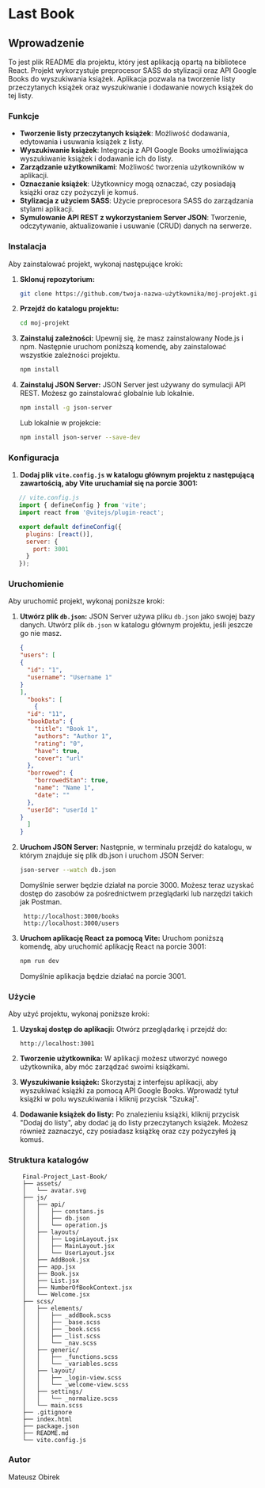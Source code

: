 # Last Book

## Wprowadzenie

To jest plik README dla projektu, który jest aplikacją opartą na bibliotece React. Projekt wykorzystuje preprocesor SASS do stylizacji oraz API Google Books do wyszukiwania książek. Aplikacja pozwala na tworzenie listy przeczytanych książek oraz wyszukiwanie i dodawanie nowych książek do tej listy.

### Funkcje

- **Tworzenie listy przeczytanych książek**: Możliwość dodawania, edytowania i usuwania książek z listy.
- **Wyszukiwanie książek**: Integracja z API Google Books umożliwiająca wyszukiwanie książek i dodawanie ich do listy.
- **Zarządzanie użytkownikami**: Możliwość tworzenia użytkowników w aplikacji.
- **Oznaczanie książek**: Użytkownicy mogą oznaczać, czy posiadają książki oraz czy pożyczyli je komuś.
- **Stylizacja z użyciem SASS**: Użycie preprocesora SASS do zarządzania stylami aplikacji.
- **Symulowanie API REST z wykorzystaniem Server JSON**: Tworzenie, odczytywanie, aktualizowanie i usuwanie (CRUD) danych na serwerze.

### Instalacja

Aby zainstalować projekt, wykonaj następujące kroki:

1. **Sklonuj repozytorium:**
    ```sh
    git clone https://github.com/twoja-nazwa-użytkownika/moj-projekt.git
    ```
2. **Przejdź do katalogu projektu:**
    ```sh
    cd moj-projekt
    ```
3. **Zainstaluj zależności:**
   Upewnij się, że masz zainstalowany Node.js i npm. Następnie uruchom poniższą komendę, aby zainstalować wszystkie zależności projektu.
    ```sh
    npm install
    ```
4. **Zainstaluj JSON Server:**
   JSON Server jest używany do symulacji API REST. Możesz go zainstalować globalnie lub lokalnie.
    ```sh
    npm install -g json-server
    ```
   Lub lokalnie w projekcie:
    ```sh
    npm install json-server --save-dev
    ```
### Konfiguracja

1. **Dodaj plik `vite.config.js` w katalogu głównym projektu z następującą zawartością, aby Vite uruchamiał się na porcie 3001:**


`````javascript
   // vite.config.js
   import { defineConfig } from 'vite';
   import react from '@vitejs/plugin-react';

   export default defineConfig({
     plugins: [react()],
     server: {
       port: 3001
     }
   });
`````

### Uruchomienie

Aby uruchomić projekt, wykonaj poniższe kroki:

1. **Utwórz plik `db.json`:**
   JSON Server używa pliku `db.json` jako swojej bazy danych. Utwórz plik `db.json` w katalogu głównym projektu, jeśli jeszcze go nie masz.
    ```json
    {
   "users": [
    {
      "id": "1",
      "username": "Username 1"
    }
   ],
      "books": [
        {
      "id": "11",
      "bookData": {
        "title": "Book 1",
        "authors": "Author 1",
        "rating": "0",
        "have": true,
        "cover": "url"
      },
      "borrowed": {
        "borrowedStan": true,
        "name": "Name 1",
        "date": ""
      },
      "userId": "userId 1"
    }
      ]
    }
    ```
2. **Uruchom JSON Server:**
   Następnie, w terminalu przejdź do katalogu, w którym znajduje się plik db.json i uruchom JSON Server:
    ```sh
    json-server --watch db.json
    ```
   Domyślnie serwer będzie działał na porcie 3000. Możesz teraz uzyskać dostęp do zasobów za pośrednictwem przeglądarki lub narzędzi takich jak Postman.
   ```
    http://localhost:3000/books
    http://localhost:3000/users
   ```

3. **Uruchom aplikację React za pomocą Vite:**
   Uruchom poniższą komendę, aby uruchomić aplikację React na porcie 3001:
    ```sh
    npm run dev
    ```
   Domyślnie aplikacja będzie działać na porcie 3001.


### Użycie

Aby użyć projektu, wykonaj poniższe kroki:

1. **Uzyskaj dostęp do aplikacji:**
   Otwórz przeglądarkę i przejdź do:
    ```
    http://localhost:3001
    ```

2. **Tworzenie użytkownika:**
   W aplikacji możesz utworzyć nowego użytkownika, aby móc zarządzać swoimi książkami.

3. **Wyszukiwanie książek:**
   Skorzystaj z interfejsu aplikacji, aby wyszukiwać książki za pomocą API Google Books. Wprowadź tytuł książki w polu wyszukiwania i kliknij przycisk "Szukaj".

4. **Dodawanie książek do listy:**
   Po znalezieniu książki, kliknij przycisk "Dodaj do listy", aby dodać ją do listy przeczytanych książek. Możesz również zaznaczyć, czy posiadasz książkę oraz czy pożyczyłeś ją komuś.

### Struktura katalogów

        
        Final-Project_Last-Book/
        ├── assets/
        │   └── avatar.svg
        ├── js/
        │   ├── api/
        │   │   ├── constans.js
        │   │   ├── db.json
        │   │   └── operation.js
        │   ├── layouts/
        │   │   ├── LoginLayout.jsx
        │   │   ├── MainLayout.jsx
        │   │   └── UserLayout.jsx
        │   ├── AddBook.jsx
        │   ├── app.jsx
        │   ├── Book.jsx
        │   ├── List.jsx
        │   ├── NumberOfBookContext.jsx
        │   └── Welcome.jsx
        ├── scss/  
        │   ├── elements/
        │   │   ├── _addBook.scss
        │   │   ├── _base.scss
        │   │   ├── _book.scss
        │   │   ├── _list.scss
        │   │   └── _nav.scss
        │   ├── generic/
        │   │   ├── _functions.scss
        │   │   └── _variables.scss
        │   ├── layout/
        │   │   ├── _login-view.scss
        │   │   └── _welcome-view.scss
        │   ├── settings/
        │   │   └── _normalize.scss
        │   └── main.scss
        ├── .gitignore
        ├── index.html
        ├── package.json
        ├── README.md
        └── vite.config.js
       

### Autor

Mateusz Obirek
